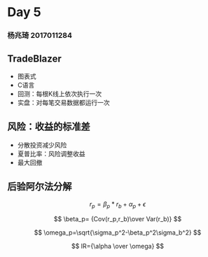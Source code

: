 # Day 5

### 杨兆琦 2017011284



## TradeBlazer

- 图表式
- C语言
- 回测：每根K线上依次执行一次
- 实盘：对每笔交易数据都运行一次



## 风险：收益的标准差

- 分散投资减少风险
- 夏普比率：风险调整收益
- 最大回撤



## 后验阿尔法分解

$$
r_p=\beta_p*r_b+\alpha_p+\epsilon
$$

$$
\beta_p= {Cov(r_p,r_b)\over Var(r_b)}
$$

$$
\omega_p=\sqrt{\sigma_p^2-\beta_p^2\sigma_b^2}
$$

$$
IR={\alpha \over \omega}
$$









